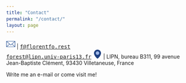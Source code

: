 ```yaml
---
title: "Contact"
permalink: "/contact/"
layout: page
---
```


<img src="/assets/img/icons/e-mail-envelope-blue.png" alt="E-mail" height="24px" width="24px" style="padding: 0"/> | <tt>f@florentfo.rest</tt><br/><tt>forest@lipn.univ-paris13.fr</tt>
<img src="/assets/img/icons/location.png" alt="Office" height="24px" width="24px" style="padding: 0"/> | LIPN, bureau B311, 99 avenue Jean-Baptiste Clément, 93430 Villetaneuse, France

Write me an e-mail or come visit me!
